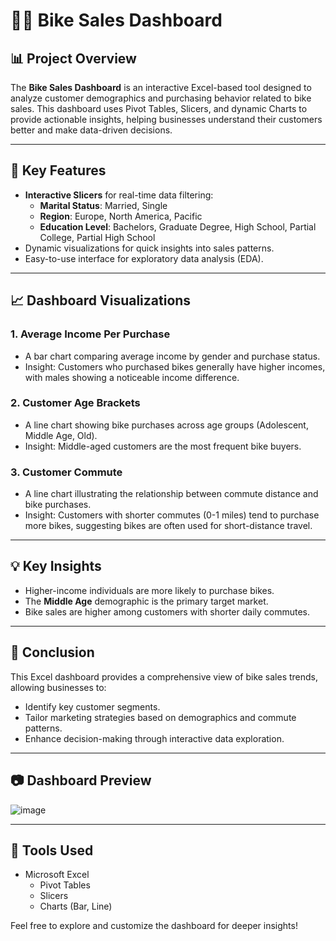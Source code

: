 
# 🚴‍♂️ Bike Sales Dashboard

## 📊 Project Overview
The **Bike Sales Dashboard** is an interactive Excel-based tool designed to analyze customer demographics and purchasing behavior related to bike sales. This dashboard uses Pivot Tables, Slicers, and dynamic Charts to provide actionable insights, helping businesses understand their customers better and make data-driven decisions.

---

## 🎯 Key Features
- **Interactive Slicers** for real-time data filtering:
  - **Marital Status**: Married, Single
  - **Region**: Europe, North America, Pacific
  - **Education Level**: Bachelors, Graduate Degree, High School, Partial College, Partial High School
- Dynamic visualizations for quick insights into sales patterns.
- Easy-to-use interface for exploratory data analysis (EDA).

---

## 📈 Dashboard Visualizations

### 1. **Average Income Per Purchase**
- A bar chart comparing average income by gender and purchase status.
- Insight: Customers who purchased bikes generally have higher incomes, with males showing a noticeable income difference.

### 2. **Customer Age Brackets**
- A line chart showing bike purchases across age groups (Adolescent, Middle Age, Old).
- Insight: Middle-aged customers are the most frequent bike buyers.

### 3. **Customer Commute**
- A line chart illustrating the relationship between commute distance and bike purchases.
- Insight: Customers with shorter commutes (0-1 miles) tend to purchase more bikes, suggesting bikes are often used for short-distance travel.

---

## 💡 Key Insights
- Higher-income individuals are more likely to purchase bikes.
- The **Middle Age** demographic is the primary target market.
- Bike sales are higher among customers with shorter daily commutes.

---

## 🚀 Conclusion
This Excel dashboard provides a comprehensive view of bike sales trends, allowing businesses to:
- Identify key customer segments.
- Tailor marketing strategies based on demographics and commute patterns.
- Enhance decision-making through interactive data exploration.

---

## 📷 Dashboard Preview

![image](https://github.com/user-attachments/assets/6674bb65-a722-4c07-9198-d4603bf77b7f)


---

## 🔧 Tools Used
- Microsoft Excel
  - Pivot Tables
  - Slicers
  - Charts (Bar, Line)

Feel free to explore and customize the dashboard for deeper insights!

